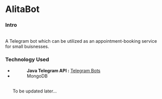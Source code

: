 # AlitaBot

<h3>Intro</h3>
<br/>
A Telegram bot which can be utilized as an appointment-booking service for small buisnesses.
<br/>

<h3>Technology Used</h3>
<ul>
  <li><image url="http://robot.cfp.co.ir/files/0315.jpg" style="width:45px; heigth:45px;"/><b>Java Telegram API :</b> <a href= "https://github.com/rubenlagus/TelegramBots">Telegram Bots</a> </li>
  <li><image url="https://clipartart.com/images/mongodb-logo-clipart-6.jpg" style="width:45px; heigth:45px"/>MongoDB</li>
  <br/>
  <p>To be updated later...</p>
</ul>

